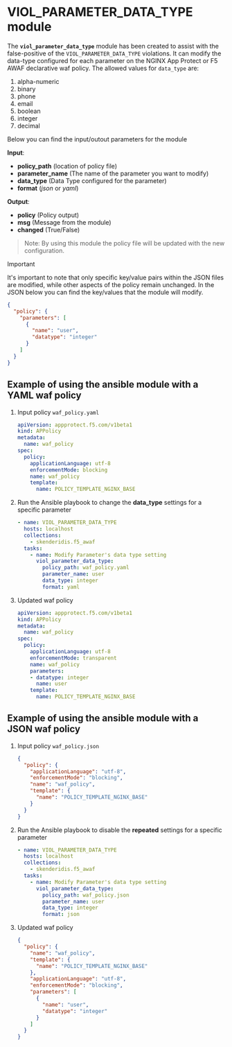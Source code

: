 # VIOL_PARAMETER_DATA_TYPE module

The **`viol_parameter_data_type`** module has been created to assist with the false-positive of the `VIOL_PARAMETER_DATA_TYPE` violations. It can modify the data-type configured for each parameter on the NGINX App Protect or F5 AWAF declarative waf policy. The allowed values for `data_type` are:

1. alpha-numeric
1. binary
1. phone
1. email
1. boolean
1. integer
1. decimal

Below you can find the input/outout parameters for the module

**Input**:
- **policy_path** (location of policy file)
- **parameter_name** (The name of the parameter you want to modify)
- **data_type** (Data Type configured for the parameter)
- **format** (*json* or *yaml*)

**Output**:
- **policy** (Policy output)
- **msg** (Message from the module)
- **changed** (True/False)

> Note: By using this module the policy file will be updated with the new configuration.

> [!IMPORTANT] 
It's important to note that only specific key/value pairs within the JSON files are modified, while other aspects of the policy remain unchanged.
In the JSON below you can find the key/values that the module will modify.

```json
{
  "policy": {
    "parameters": [
      {
        "name": "user",
        "datatype": "integer"
      }
    ]
  }
}
```


## Example of using the ansible module with a YAML waf policy
1. Input policy `waf_policy.yaml` 
    ```yaml
    apiVersion: appprotect.f5.com/v1beta1
    kind: APPolicy
    metadata:
      name: waf_policy
    spec:
      policy:
        applicationLanguage: utf-8
        enforcementMode: blocking
        name: waf_policy
        template:
          name: POLICY_TEMPLATE_NGINX_BASE
    ```


2. Run the Ansible playbook to change the **data_type** settings for a specific parameter
    ```yaml
    - name: VIOL_PARAMETER_DATA_TYPE
      hosts: localhost
      collections:
        - skenderidis.f5_awaf   
      tasks:
        - name: Modify Parameter's data type setting
          viol_parameter_data_type:
            policy_path: waf_policy.yaml
            parameter_name: user
            data_type: integer
            format: yaml
    ```

3. Updated waf policy
    ```yaml
    apiVersion: appprotect.f5.com/v1beta1
    kind: APPolicy
    metadata:
      name: waf_policy
    spec:
      policy:
        applicationLanguage: utf-8
        enforcementMode: transparent
        name: waf_policy
        parameters:
        - datatype: integer
          name: user
        template:
          name: POLICY_TEMPLATE_NGINX_BASE
    ```

## Example of using the ansible module with a JSON waf policy
1. Input policy `waf_policy.json`
    ```json
    {
      "policy": {
        "applicationLanguage": "utf-8",
        "enforcementMode": "blocking",
        "name": "waf_policy",
        "template": {
          "name": "POLICY_TEMPLATE_NGINX_BASE"
        }
      }
    }
    ```

2. Run the Ansible playbook to disable the **repeated** settings for a specific parameter
    ```yaml
    - name: VIOL_PARAMETER_DATA_TYPE
      hosts: localhost
      collections:
        - skenderidis.f5_awaf   
      tasks:
        - name: Modify Parameter's data type setting
          viol_parameter_data_type:
            policy_path: waf_policy.json
            parameter_name: user
            data_type: integer
            format: json
    ```

3. Updated waf policy
    ```json
    {
      "policy": {
        "name": "waf_policy",
        "template": {
          "name": "POLICY_TEMPLATE_NGINX_BASE"
        },
        "applicationLanguage": "utf-8",
        "enforcementMode": "blocking",
        "parameters": [
          {
            "name": "user",
            "datatype": "integer"
          }
        ]
      }
    }
    ```